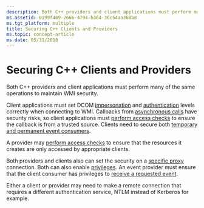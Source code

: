 ```yaml
---
description: Both C++ providers and client applications must perform many of the same operations to maintain WMI security.
ms.assetid: 0199f469-2666-4794-b364-36c54aa360a8
ms.tgt_platform: multiple
title: Securing C++ Clients and Providers
ms.topic: concept-article
ms.date: 05/31/2018
---
```


# Securing C++ Clients and Providers

Both C++ providers and client applications must perform many of the same operations to maintain WMI security.

Client applications must set DCOM [impersonation](setting-the-default-process-security-level-using-c-.md) and [authentication](setting-authentication-in-wmi.md) levels correctly when connecting to WMI. Callbacks from [asynchronous calls](setting-security-on-an-asynchronous-call.md) have security risks, so client applications must [perform access checks](performing-access-checks.md) to ensure the callback is from a trusted source. Clients need to secure both [temporary and permanent event consumers](securing-wmi-events.md).

A provider may [perform access checks](performing-access-checks.md) to ensure that the resources it creates are only accessed by appropriate clients.

Both providers and clients also can set the security on a [specific proxy](setting-the-security-on-iwbemservices-and-other-proxies.md) connection. Both can also enable [privileges](executing-privileged-operations.md). An event provider must ensure that the client consumer has privileges to [receive a requested event](providing-events-securely.md).

Either a client or provider may need to make a remote connection that requires a different authentication service, NTLM instead of Kerberos for example.

 

 



